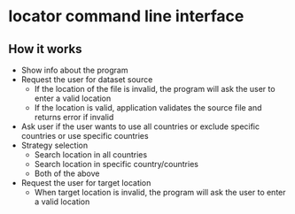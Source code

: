# locator command line interface

## How it works

- Show info about the program
- Request the user for dataset source
  - If the location of the file is invalid, the program will ask the user to enter a valid location
  - If the location is valid, application validates the source file and returns error if invalid
- Ask user if the user wants to use all countries or exclude specific countries or use specific countries
- Strategy selection
  - Search location in all countries
  - Search location in specific country/countries
  - Both of the above
- Request the user for target location
  - When target location is invalid, the program will ask the user to enter a valid location
